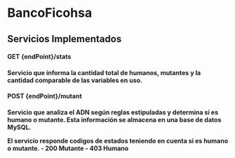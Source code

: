 # BancoFicohsa
<h2> Servicios Implementados</h2>

 <h4>GET {endPoint}/stats<h4>
 <p>Servicio que informa la cantidad total de humanos, mutantes y la cantidad comparable de las variables en uso.</p>
 
 <h4>POST {endPoint}/mutant<h4>
 Servicio que analiza el ADN según reglas estipuladas y determina si es humano o mutante. Esta información se almacena en una base de datos MySQL.
 
 <p>El servicio responde codigos de estados teniendo en cuenta si es humano o mutante.
 - <strong>200</strong> Mutante
 - <strong>403</strong> Humano</p>